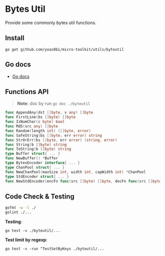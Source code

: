 # Bytes Util

Provide some commonly bytes util functions.

## Install

```shell
go get github.com/yoas0bi/micro-toolkit/utils/byteutil
```

## Go docs

- [Go docs](https://pkg.go.dev/github.com/yoas0bi/micro-toolkit/utils/byteutil)

## Functions API

> **Note**: doc by run `go doc ./byteutil`

```go
func AppendAny(dst []byte, v any) []byte
func FirstLine(bs []byte) []byte
func IsNumChar(c byte) bool
func Md5(src any) []byte
func Random(length int) ([]byte, error)
func SafeString(bs []byte, err error) string
func StrOrErr(bs []byte, err error) (string, error)
func String(b []byte) string
func ToString(b []byte) string
type Buffer struct{ ... }
func NewBuffer() *Buffer
type BytesEncoder interface{ ... }
type ChanPool struct{ ... }
func NewChanPool(maxSize int, width int, capWidth int) *ChanPool
type StdEncoder struct{ ... }
func NewStdEncoder(encFn func(src []byte) []byte, decFn func(src []byte) ([]byte, error)) *StdEncoder
```

## Code Check & Testing

```bash
gofmt -w -l ./
golint ./...
```

**Testing**:

```shell
go test -v ./byteutil/...
```

**Test limit by regexp**:

```shell
go test -v -run ^TestSetByKeys ./byteutil/...
```
